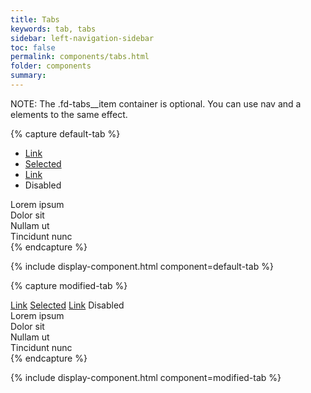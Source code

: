 ```yaml
---
title: Tabs
keywords: tab, tabs
sidebar: left-navigation-sidebar
toc: false
permalink: components/tabs.html
folder: components
summary:
---
```


NOTE: The .fd-tabs__item container is optional. You can use nav and a elements to the same effect.

{% capture default-tab %}
<ul class="fd-tabs" role="tablist">
    <li class="fd-tabs__item">
        <a class="fd-tabs__link" aria-controls="fuCwV550" href="#fuCwV550" role="tab">Link</a>
    </li>
    <li class="fd-tabs__item">
        <a class="fd-tabs__link" aria-controls="AiWfz165" aria-selected="true" href="#AiWfz165" role="tab">Selected</a>
    </li>
    <li class="fd-tabs__item">
        <a class="fd-tabs__link" aria-controls="7ae0T849" href="#7ae0T849" role="tab">Link</a>
    </li>
    <li class="fd-tabs__item">
        <a class="fd-tabs__link" aria-controls="IR27Y941" aria-disabled="true" role="tab">Disabled</a>
    </li>
</ul>
<div class="fd-tabs__panel" aria-expanded="false" id="fuCwV550" role="tabpanel">
    Lorem ipsum
</div>
<div class="fd-tabs__panel" aria-expanded="true" id="AiWfz165" role="tabpanel">
    Dolor sit
</div>
<div class="fd-tabs__panel" aria-expanded="false" id="7ae0T849" role="tabpanel">
    Nullam ut
</div>
<div class="fd-tabs__panel" aria-expanded="false" id="IR27Y941" role="tabpanel">
    Tincidunt nunc
</div>
{% endcapture %}

<br />

{% include display-component.html component=default-tab %}

{% capture modified-tab %}
<nav class="fd-tabs" role="tablist">
    <a class="fd-tabs__link" aria-controls="kf8369" href="#kf8369" role="tab">Link</a>
    <a class="fd-tabs__link" aria-controls="9uQ282" aria-selected="true" href="#9uQ282" role="tab">Selected</a>
    <a class="fd-tabs__link" aria-controls="DGl707" href="#DGl707" role="tab">Link</a>
    <a class="fd-tabs__link" aria-controls="98q398" aria-disabled="true" role="tab">Disabled</a>
</nav>
<div class="fd-tabs__panel" aria-expanded="false" id="kf8369" role="tabpanel">
    Lorem ipsum
</div>
<div class="fd-tabs__panel" aria-expanded="true" id="9uQ282" role="tabpanel">
    Dolor sit
</div>
<div class="fd-tabs__panel" aria-expanded="false" id="DGl707" role="tabpanel">
    Nullam ut
</div>
<div class="fd-tabs__panel" aria-expanded="false" id="98q398" role="tabpanel">
    Tincidunt nunc
</div>
{% endcapture %}

{% include display-component.html component=modified-tab %}
